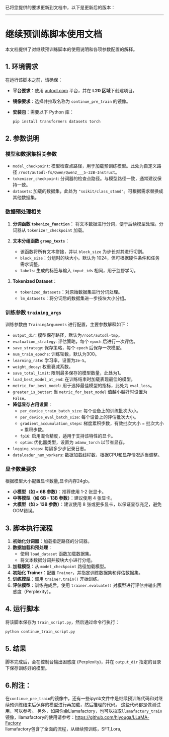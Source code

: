 已将您提供的要求更新到文档中，以下是更新后的版本：

---

# 继续预训练脚本使用文档

本文档提供了对继续预训练脚本的使用说明和各项参数配置的解释。

## 1. 环境需求

在运行该脚本之前，请确保：

- **平台要求**：使用 [autodl.com](https://autodl.com) 平台，并在 **L20 区域**下创建项目。
- **镜像要求**：选择并拉取名称为 `continue_pre_train` 的镜像。
- **安装包**：需要以下 Python 库：

  ```bash
  pip install transformers datasets torch
  ```

## 2. 参数说明

### 模型和数据集相关参数

- `model_checkpoint`: 模型检查点路径，用于加载预训练模型。此处为自定义路径 `/root/autodl-fs/Qwen/Qwen2___5-32B-Instruct`。
- `tokenizer_checkpoint`: 分词器的检查点路径。与模型路径一致，通常建议保持一致。
- `datasets`: 加载的数据集，此处为 `"soikit/class_stand"`。可根据需求替换成其他数据集。

### 数据预处理相关

1. **分词函数 `tokenize_function`**：
   将文本数据进行分词，便于后续模型处理。分词器从 `tokenizer_checkpoint` 加载。

2. **文本分组函数 `group_texts`**：
   - 该函数将所有文本拼接，并以 `block_size` 为步长对其进行切割。
   - `block_size`：分组时的块大小。默认为 1024，但可根据硬件条件和任务需求调整。
   - `labels`: 生成的标签与输入 `input_ids` 相同，用于监督学习。

3. **Tokenized Dataset**：
   - `tokenized_datasets`：对原始数据集进行分词处理。
   - `lm_datasets`：将分词后的数据集进一步按块大小分组。

### 训练参数 `training_args`

训练参数由 `TrainingArguments` 进行配置，主要参数解释如下：

- `output_dir`: 模型保存路径，默认为`/root/autodl-tmp`。
- `evaluation_strategy`: 评估策略，每个 `epoch` 后进行一次评估。
- `save_strategy`: 保存策略，每个 `epoch` 后保存一次模型。
- `num_train_epochs`: 训练轮数，默认为300。
- `learning_rate`: 学习率，设置为`2e-5`。
- `weight_decay`: 权重衰减系数。
- `save_total_limit`: 限制最多保存的模型数量，此处为1。
- `load_best_model_at_end`: 在训练结束时加载表现最佳的模型。
- `metric_for_best_model`: 用于选择最佳模型的指标，此处为 `eval_loss`。
- `greater_is_better`: 当 `metric_for_best_model` 值越小越好时设置为 `False`。
- **降低显存占用设置**：
  - `per_device_train_batch_size`: 每个设备上的训练批次大小。
  - `per_device_eval_batch_size`: 每个设备上的评估批次大小。
  - `gradient_accumulation_steps`: 梯度累积步数，有效批次大小 = 批次大小 × 累积步数。
  - `fp16`: 启用混合精度，适用于支持该特性的显卡。
  - `optim`: 优化器类型，设置为 `adamw_torch` 以节省显存。
- `logging_steps`: 每隔多少步记录日志。
- `dataloader_num_workers`: 数据加载线程数，根据CPU和显存情况适当调整。

### 显卡数量要求

根据模型大小配置显卡数量,显卡内存24gb。

- **小模型（如 < 6B 参数）**：推荐使用 1-2 张显卡。
- **中等模型（如 6B - 13B 参数）**：建议使用 4 张显卡。
- **大模型（如 > 13B 参数）**：建议使用 8 张或更多显卡，以保证显存充足，避免OOM错误。

## 3. 脚本执行流程

1. **初始化分词器**：加载指定路径的分词器。
2. **数据加载和预处理**：
   - 使用 `load_dataset` 函数加载数据集。
   - 将文本数据分词并按块大小进行分组。
3. **加载模型**：从 `model_checkpoint` 路径加载模型。
4. **初始化 Trainer**：配置 `Trainer`，并指定训练数据集和评估数据集。
5. **训练模型**：调用 `trainer.train()` 开始训练。
6. **评估模型**：训练完成后，使用 `trainer.evaluate()` 对模型进行评估并输出困惑度（Perplexity）。

## 4. 运行脚本

将该脚本保存为 `train_script.py`，然后通过命令行执行：

```bash
python continue_train_script.py
```

## 5. 结果

脚本完成后，会在控制台输出困惑度 (Perplexity)，并在 `output_dir` 指定的目录下保存训练好的模型。


## 6.附注：
在`continue_pre_train`的镜像中，还有一些ipynb文件中是继续预训练代码和对继续预训练结束后保存的模型进行再加载，然后推理的代码。 这些代码都是做测试用，可以参考。
另外，如果你会Llamafactory，也可以拉取`llamafactory_train`镜像，llamafactory的使用请参考：https://github.com/hiyouga/LLaMA-Factory  
llamafactory包含了全面的流程，从继续预训练，SFT,Lora,
